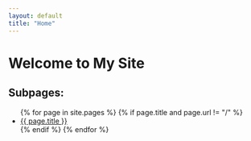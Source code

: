 ```yaml
---
layout: default
title: "Home"
---
```


# Welcome to My Site

<link rel="icon" type="image/x-icon" href="/images/my-notion-face-customized.png">

## Subpages:
<ul>
  {% for page in site.pages %}
    {% if page.title and page.url != "/" %}
      <li><a href="{{ page.url | relative_url }}">{{ page.title }}</a></li>
    {% endif %}
  {% endfor %}
</ul>
